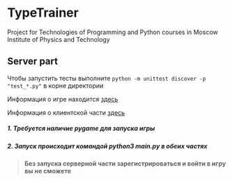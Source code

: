 # TypeTrainer
Project for Technologies of Programming and Python courses in Moscow Institute of Physics and Technology

## Server part

Чтобы запустить тесты выполните ```python -m unittest discover -p "test_*.py"``` в корне директории

Информация о игре находится [здесь](https://github.com/KushneryukSergey/TypeTrainer)

Информация о клиентской части [здесь](https://github.com/KushneryukSergey/TypeTrainer/tree/client-master)

##### 1. Требуется наличие pygame для запуска игры
##### 2. Запуск происходит командой python3 main.py в обеих частях

> **Без запуска серверной части зарегистрироваться и войти в игру вы не сможете** 